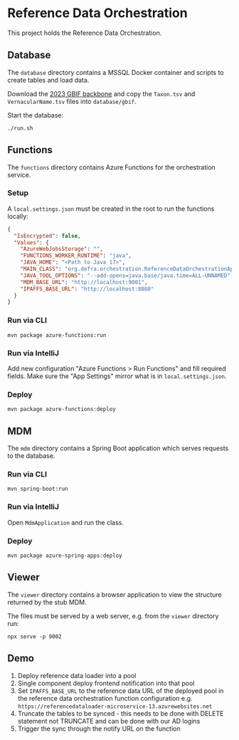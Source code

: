 # Reference Data Orchestration

This project holds the Reference Data Orchestration.

## Database

The `database` directory contains a MSSQL Docker container and scripts to create tables and load
data.

Download
the [2023 GBIF backbone](https://hosted-datasets.gbif.org/datasets/backbone/2023-08-28/backbone.zip)
and copy the `Taxon.tsv` and `VernacularName.tsv` files into `database/gbif`.

Start the database:

```shell
./run.sh
```

## Functions

The `functions` directory contains Azure Functions for the orchestration service.

### Setup

A `local.settings.json` must be created in the root to run the functions locally:

```json
{
  "IsEncrypted": false,
  "Values": {
    "AzureWebJobsStorage": "",
    "FUNCTIONS_WORKER_RUNTIME": "java",
    "JAVA_HOME": "<Path to Java 17>",
    "MAIN_CLASS": "org.defra.orchestration.ReferenceDataOrchestrationApplication",
    "JAVA_TOOL_OPTIONS": "--add-opens=java.base/java.time=ALL-UNNAMED",
    "MDM_BASE_URL": "http://localhost:9001",
    "IPAFFS_BASE_URL": "http://localhost:8080"
  }
}
```

### Run via CLI

```shell
mvn package azure-functions:run
```

### Run via IntelliJ

Add new configuration "Azure Functions > Run Functions" and fill required fields. Make sure the
"App Settings" mirror what is in `local.settings.json`.

### Deploy

```shell
mvn package azure-functions:deploy
```

## MDM

The `mdm` directory contains a Spring Boot application which serves requests to the database.

### Run via CLI

```shell
mvn spring-boot:run
```

### Run via IntelliJ

Open `MdmApplication` and run the class.

### Deploy

```shell
mvn package azure-spring-apps:deploy
```

## Viewer

The `viewer` directory contains a browser application to view the structure returned by the stub
MDM.

The files must be served by a web server, e.g. from the `viewer` directory run:

```shell
npx serve -p 9002
```

## Demo

1. Deploy reference data loader into a pool
2. Single component deploy frontend notification into that pool
3. Set `IPAFFS_BASE_URL` to the reference data URL of the deployed pool in the reference data orchestration function configuration e.g. `https://referencedataloader-microservice-13.azurewebsites.net`
4. Truncate the tables to be synced - this needs to be done with DELETE statement not TRUNCATE and can be done with our AD logins
5. Trigger the sync through the notify URL on the function

